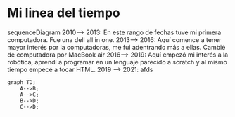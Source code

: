 # Mi linea del tiempo



sequenceDiagram
2010--> 2013: En este rango de fechas tuve mi primera computadora. Fue una dell all in one.
2013--> 2016: Aquí comence a tener mayor interés por la computadoras, me fui adentrando más a ellas. Cambié de computadora por MacBook air
2016--> 2019: Aquí empezó mi interés a la robótica, aprendí a programar en un lenguaje parecido a scratch y al mismo tiempo empecé a tocar HTML.
2019 --> 2021: afds


```mermaid
graph TD;
    A-->B;
    A-->C;
    B-->D;
    C-->D;
```
